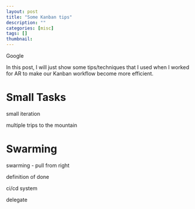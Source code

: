 ```yaml
---
layout: post
title: "Some Kanban tips"
description: ""
categories: [misc]
tags: []
thumbnail:
---
```


Google

In this post, I will just show some tips/techniques that I used when I worked for AR to make our
Kanban workflow become more efficient.

# Small Tasks



small iteration

multiple trips to the mountain

# Swarming

swarming - pull from right

definition of done

ci/cd system

delegate
